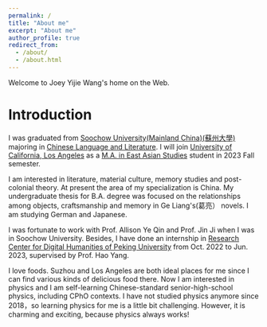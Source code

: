 ```yaml
---
permalink: /
title: "About me"
excerpt: "About me"
author_profile: true
redirect_from: 
  - /about/
  - /about.html
---
```


Welcome to Joey Yijie Wang's home on the Web.

Introduction 
======
I was graduated from [Soochow University(Mainland China)(蘇州大學)](http：//suda.edu.cn) majoring in [Chinese Language and Literature](http://wxy.suda.edu.cn). I will join [University of California, Los Angeles](https://ucla.edu) as a [M.A. in East Asian Studies](https://www.international.ucla.edu/easma) student in 2023 Fall semester.

I am interested in literature, material culture, memory studies and post-colonial theory. At present the area of my specialization is China. My undergraduate thesis for B.A. degree was focused on the relationships among objects, craftsmanship and memory in Ge Liang's(葛亮） novels. I am studying German and Japanese. 
  
I was fortunate to work with Prof. Allison Ye Qin and Prof. Jin Ji when I was in Soochow University. Besides, I have done an internship in [Research Center for Digital Humanities of Peking University](https://pkudh.org) from Oct. 2022 to Jun. 2023, supervised by Prof. Hao Yang. 

I love foods. Suzhou and Los Angeles are both ideal places for me since I can find various kinds of delicious food there. Now I am interested in physics and I am self-learning Chinese-standard senior-high-school physics, including CPhO contexts. I have not studied physics anymore since 2018，so learning physics for me is a little bit challenging. However, it is charming and exciting, because physics always works!

